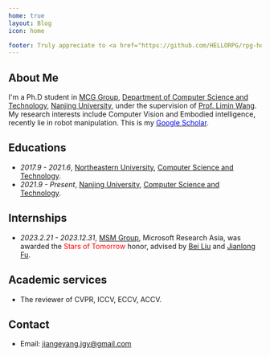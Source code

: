 ```yaml
---
home: true
layout: Blog
icon: home

footer: Truly appreciate to <a href="https://github.com/HELLORPG/rpg-homepage-template">rpg-homepage-template</a> and <a href="https://vuepress-theme-hope.github.io/v2/">vuepress-theme-hope</a> for this web design and coding.
---
```


[//]: # (This is a blog home page demo.)

[//]: # ()
[//]: # (To use this layout, you should set both `layout: Blog` and `home: true` in the page front matter.)

[//]: # ()
[//]: # (For related configuration docs, please see [blog homepage]&#40;https://vuepress-theme-hope.github.io/v2/guide/blog/home/&#41;.)


## About Me

I'm a Ph.D student in [MCG Group](https://mcg.nju.edu.cn/index.html), [Department of Computer Science and Technology](https://cs.nju.edu.cn/main.htm), [Nanjing University](https://www.nju.edu.cn/), under the supervision of [Prof. Limin Wang](http://wanglimin.github.io/). My research interests include Computer Vision and Embodied intelligence, recently lie in robot manipulation. This is my [<span style="color:blue;">Google Scholar</span>](https://scholar.google.com/citations?user=bnF9-8YAAAAJ&hl=zh-CN).



## Educations
- *2017.9 - 2021.6*, [Northeastern University](https://www.neu.edu.cn/), [Computer Science and Technology](http://www.cse.neu.edu.cn/).
- *2021.9 - Present*, [Nanjing University](https://www.nju.edu.cn/), [Computer Science and Technology](https://cs.nju.edu.cn/main.htm).

 

## Internships

- *2023.2.21 - 2023.12.31*, [MSM Group](https://www.microsoft.com/en-us/research/group/multimedia-search-and-mining/), Microsoft Research Asia, was awarded the <span style="color:red;">Stars of Tomorrow</span>   honor, advised by [Bei Liu](https://www.microsoft.com/en-us/research/people/libei/) and [Jianlong Fu](https://www.microsoft.com/en-us/research/people/jianf/).


## Academic services

- The reviewer of CVPR, ICCV, ECCV, ACCV.



## Contact
- Email: [jiangeyang.jgy@gmail.com](mailto:jiangeyang.jgy@gmail.com)